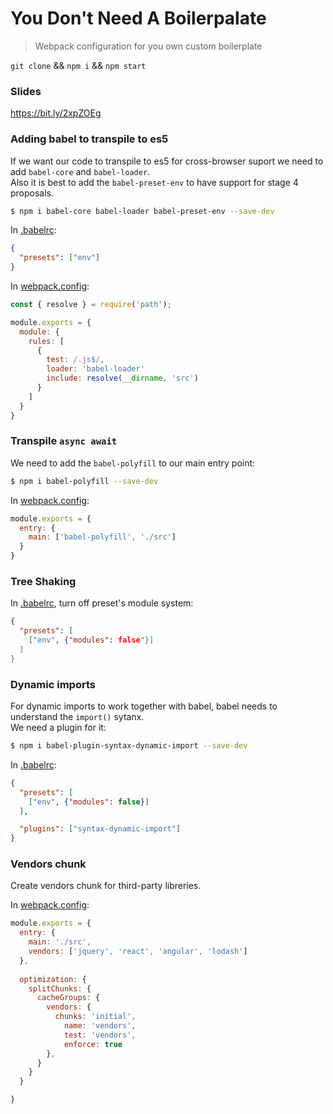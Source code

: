 You Don't Need A Boilerpalate
===

> Webpack configuration for you own custom boilerplate

`git clone` && `npm i` && `npm start`

### Slides
https://bit.ly/2xpZOEg

### Adding babel to transpile to es5

If we want our code to transpile to es5 for cross-browser suport we need to add `babel-core` and `babel-loader`.  
Also it is best to add the `babel-preset-env` to have support for stage 4 proposals.

```bash
$ npm i babel-core babel-loader babel-preset-env --save-dev
```

In [.babelrc](./.babelrc):

```json
{
  "presets": ["env"]
}
```

In [webpack.config](./webpack.config.js):

```js
const { resolve } = require('path');

module.exports = {
  module: {
    rules: [
      {
        test: /.js$/,
        loader: 'babel-loader'
        include: resolve(__dirname, 'src')
      }
    ]
  }
}
```

### Transpile `async await`

We need to add the `babel-polyfill` to our main entry point:

```bash
$ npm i babel-polyfill --save-dev
```

In [webpack.config](./webpack.config.js):

```js
module.exports = {
  entry: {
    main: ['babel-polyfill', './src']
  }
}
```

### Tree Shaking

In [.babelrc](./.babelrc), turn off preset's module system:

```json
{
  "presets": [
    ["env", {"modules": false"}]
  ]
}
```

### Dynamic imports

For dynamic imports to work together with babel, babel needs to understand the `import()` sytanx.  
We need a plugin for it:

```bash
$ npm i babel-plugin-syntax-dynamic-import --save-dev
```

In [.babelrc](./.babelrc):

```json
{
  "presets": [
    ["env", {"modules": false}]
  ],

  "plugins": ["syntax-dynamic-import"]
}
```

### Vendors chunk

Create vendors chunk for third-party libreries.

In [webpack.config](./webpack.config.js):

```js
module.exports = {
  entry: {
    main: './src',
    vendors: ['jquery', 'react', 'angular', 'lodash']
  },
  
  optimization: {
    splitChunks: {
      cacheGroups: {
        vendors: {
          chunks: 'initial',
            name: 'vendors',
            test: 'vendors',
            enforce: true
        },
      }
    }
  }

}
```
